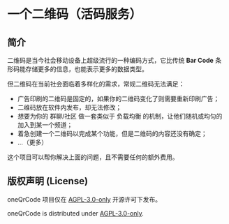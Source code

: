 # 一个二维码（活码服务）

## 简介

二维码是当今社会移动设备上超级流行的一种编码方式，它比传统 **Bar Code** 条形码能存储更多的信息，也能表示更多的数据类型。

但二维码在当前社会面临着多样化的需求，常规二维码无法满足：

- 广告印刷的二维码是固定的，如果你的二维码变化了则需要重新印刷广告；
- 二维码放在软件内发布，却无法修改；
- 想要为你的 群聊/社区 做一套类似于 负载均衡 的机制，让他们随机或均匀的加入到某一个频道；
- 着急创建一个二维码以完成某个功能，但是二维码的内容还没有确定；
- ...（更多）

这个项目可以帮你解决上面的问题，且不需要任何的额外费用。

## 版权声明 (License)

oneQrCode 项目仅在 [AGPL-3.0-only](https://opensource.org/licenses/AGPL-3.0) 开源许可下发布。

oneQrCode is distributed under [AGPL-3.0-only](https://opensource.org/licenses/AGPL-3.0).